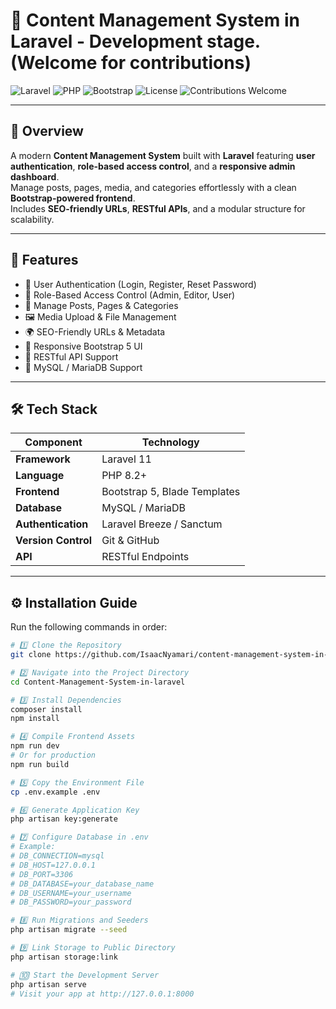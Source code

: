 # 🧩 Content Management System in Laravel - Development stage.(Welcome for contributions)

![Laravel](https://img.shields.io/badge/Laravel-12.x-red?style=for-the-badge&logo=laravel)
![PHP](https://img.shields.io/badge/PHP-^8.2-blue?style=for-the-badge&logo=php)
![Bootstrap](https://img.shields.io/badge/Bootstrap-5-purple?style=for-the-badge&logo=bootstrap)
![License](https://img.shields.io/badge/License-MIT-green?style=for-the-badge)
![Contributions Welcome](https://img.shields.io/badge/Contributions-Welcome-brightgreen?style=for-the-badge)

---

## 📝 Overview

A modern **Content Management System** built with **Laravel** featuring **user authentication**, **role-based access control**, and a **responsive admin dashboard**.  
Manage posts, pages, media, and categories effortlessly with a clean **Bootstrap-powered frontend**.  
Includes **SEO-friendly URLs**, **RESTful APIs**, and a modular structure for scalability.

---

## 🚀 Features

- 🔐 User Authentication (Login, Register, Reset Password)
- 🧠 Role-Based Access Control (Admin, Editor, User)
- 📝 Manage Posts, Pages & Categories
- 🖼️ Media Upload & File Management
- 🌍 SEO-Friendly URLs & Metadata
- 📱 Responsive Bootstrap 5 UI
- 🔗 RESTful API Support
- 💾 MySQL / MariaDB Support

---

## 🛠️ Tech Stack

| Component | Technology |
|------------|-------------|
| **Framework** | Laravel 11 |
| **Language** | PHP 8.2+ |
| **Frontend** | Bootstrap 5, Blade Templates |
| **Database** | MySQL / MariaDB |
| **Authentication** | Laravel Breeze / Sanctum |
| **Version Control** | Git & GitHub |
| **API** | RESTful Endpoints |

---

## ⚙️ Installation Guide

Run the following commands in order:

```bash
# 1️⃣ Clone the Repository
git clone https://github.com/IsaacNyamari/content-management-system-in-laravel.git

# 2️⃣ Navigate into the Project Directory
cd Content-Management-System-in-laravel

# 3️⃣ Install Dependencies
composer install
npm install

# 4️⃣ Compile Frontend Assets
npm run dev
# Or for production
npm run build

# 5️⃣ Copy the Environment File
cp .env.example .env

# 6️⃣ Generate Application Key
php artisan key:generate

# 7️⃣ Configure Database in .env
# Example:
# DB_CONNECTION=mysql
# DB_HOST=127.0.0.1
# DB_PORT=3306
# DB_DATABASE=your_database_name
# DB_USERNAME=your_username
# DB_PASSWORD=your_password

# 8️⃣ Run Migrations and Seeders
php artisan migrate --seed

# 9️⃣ Link Storage to Public Directory
php artisan storage:link

# 🔟 Start the Development Server
php artisan serve
# Visit your app at http://127.0.0.1:8000